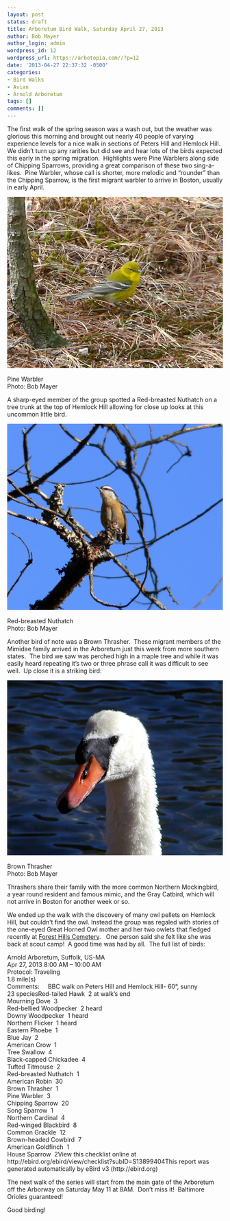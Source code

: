 ```yaml
---
layout: post
status: draft
title: Arboretum Bird Walk, Saturday April 27, 2013
author: Bob Mayer
author_login: admin
wordpress_id: 12
wordpress_url: https://arbotopia.com//?p=12
date: '2013-04-27 22:37:32 -0500'
categories:
- Bird Walks
- Avian
- Arnold Arboretum
tags: []
comments: []
---
```









<p>The first walk of the spring season was a wash out, but the weather was glorious this morning and brought out nearly 40 people of varying experience levels for a nice walk in sections of Peters Hill and Hemlock Hill.&nbsp; We didn&rsquo;t turn up any rarities but did see and hear lots of the birds expected this early in the spring migration.&nbsp; Highlights were Pine Warblers along side of Chipping Sparrows, providing a great comparison of these two sing-a- likes.&nbsp; Pine Warbler, whose call is shorter, more melodic and &ldquo;rounder&rdquo; than the Chipping Sparrow, is the first migrant warbler to arrive in Boston, usually in early April.</p>


<p><!-- wp:image {"id":407,"linkDestination":"custom"} --></p>
 <a href="images/2013/04/P1080271.jpg"><img src="/images/2013/04/P1080271.jpg" alt="P1080271" class="wp-image-407"/></a> 





<p>Pine Warbler<br>Photo: Bob Mayer</p>





<p>A sharp-eyed member of the group spotted a Red-breasted Nuthatch on a tree trunk at the top of Hemlock Hill allowing for close up looks at this uncommon little bird.</p>


<p><!-- wp:image {"id":405,"linkDestination":"custom"} --></p>
 <a href="images/2013/04/P1060706.jpg"><img src="/images/2013/04/P1060706.jpg" alt="P1060706" class="wp-image-405"/></a> 





<p>Red-breasted Nuthatch<br>Photo: Bob Mayer</p>





<p>Another bird of note was a Brown Thrasher.&nbsp; These migrant members of the Mimidae family arrived in the Arboretum just this week from more southern states.&nbsp; The bird we saw was perched high in a maple tree and while it was easily heard repeating it&rsquo;s two or three phrase call it was difficult to see well.&nbsp; Up close it is a striking bird:</p>


<p><!-- wp:image {"id":409,"linkDestination":"custom"} --></p>
 <a href="images/2013/04/P1010021.jpg"><img src="/images/2013/04/P1010021.jpg" alt="OLYMPUS DIGITAL CAMERA" class="wp-image-409"/></a> 





<p>Brown Thrasher<br>Photo: Bob Mayer</p>





<p>Thrashers share their family with the more common Northern Mockingbird, a year round resident and famous mimic, and the Gray Catbird, which will not arrive in Boston for another week or so.</p>





<p>We ended up the walk with the discovery of many owl pellets on Hemlock Hill, but couldn&rsquo;t find the owl. Instead the group was regaled with stories of the one-eyed Great Horned Owl mother and her two owlets that fledged recently at&nbsp;<a href="http://www.arbotopia.com/new-great-horned-owl-nesting/">Forest Hills Cemetery</a>.&nbsp;&nbsp; One person said she felt like she was back at scout camp!&nbsp; A good time was had by all.&nbsp; The full list of birds:</p>





<p>Arnold Arboretum, Suffolk, US-MA<br>Apr 27, 2013 8:00 AM &ndash; 10:00 AM<br>Protocol: Traveling<br>1.8 mile(s)<br>Comments:&nbsp;&nbsp;&nbsp;&nbsp; BBC walk on Peters Hill and Hemlock Hill- 60&deg;, sunny<br>23 speciesRed-tailed Hawk&nbsp; 2 at walk&rsquo;s end<br>Mourning Dove&nbsp; 3<br>Red-bellied Woodpecker&nbsp; 2 heard<br>Downy Woodpecker&nbsp; 1 heard<br>Northern Flicker&nbsp; 1 heard<br>Eastern Phoebe&nbsp; 1<br>Blue Jay&nbsp; 2<br>American Crow&nbsp; 1<br>Tree Swallow&nbsp; 4<br>Black-capped Chickadee&nbsp; 4<br>Tufted Titmouse&nbsp; 2<br>Red-breasted Nuthatch&nbsp; 1<br>American Robin&nbsp; 30<br>Brown Thrasher&nbsp; 1<br>Pine Warbler&nbsp; 3<br>Chipping Sparrow&nbsp; 20<br>Song Sparrow&nbsp; 1<br>Northern Cardinal&nbsp; 4<br>Red-winged Blackbird&nbsp; 8<br>Common Grackle&nbsp; 12<br>Brown-headed Cowbird&nbsp; 7<br>American Goldfinch&nbsp; 1<br>House Sparrow&nbsp; 2View this checklist online at http://ebird.org/ebird/view/checklist?subID=S13899404This report was generated automatically by eBird v3 (http://ebird.org)</p>





<p>The next walk of the series will start from the main gate of the Arboretum off the Arborway on Saturday May 11 at 8AM.&nbsp; Don&rsquo;t miss it!&nbsp; Baltimore Orioles guaranteed!</p>





<p>Good birding!</p>



